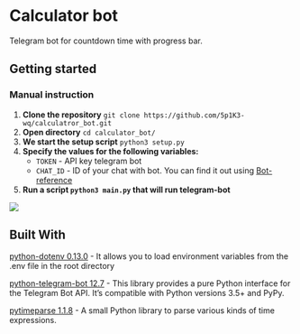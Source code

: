 # Calculator bot
Telegram bot for countdown time with progress bar.

## Getting started
### Manual instruction
1. **Clone the repository** 
`
git clone https://github.com/5p1K3-wq/calculatror_bot.git
`
2.  **Open directory**
`cd calculator_bot/`
3.  **We start the setup script**
`python3 setup.py`
4.  **Specify the values for the following variables:**
    *   `TOKEN` - API key telegram bot
    *   `CHAT_ID` - ID of your chat with bot. You can find it out using [Bot-reference](https://telegram.me/userinfobot)
5.  **Run a script `python3 main.py` that will run telegram-bot**

![](https://dvmn.org/media/filer_public/af/4e/af4e30a5-7c7a-4bbe-8472-0aeb8d4cc1f1/timer-in-telegram.gif)

## Built With
[python-dotenv 0.13.0](https://pypi.org/project/python-dotenv/) - It allows you to load environment variables from the 
.env file in the root directory

[python-telegram-bot 12.7](https://pypi.org/project/python-telegram-bot/) - This library provides a pure Python interface 
for the Telegram Bot API. It’s compatible with Python versions 3.5+ and PyPy.

[pytimeparse 1.1.8](https://pypi.org/project/pytimeparse/) - A small Python library to parse various kinds of time 
expressions.
